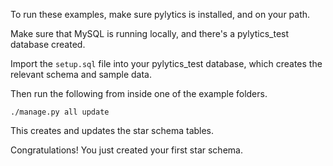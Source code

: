 To run these examples, make sure pylytics is installed, and on your path.

Make sure that MySQL is running locally, and there's a pylytics_test database created.

Import the ``setup.sql`` file into your pylytics_test database, which creates the relevant schema and sample data.

Then run the following from inside one of the example folders.

```./manage.py all update```

This creates and updates the star schema tables.

Congratulations! You just created your first star schema.
